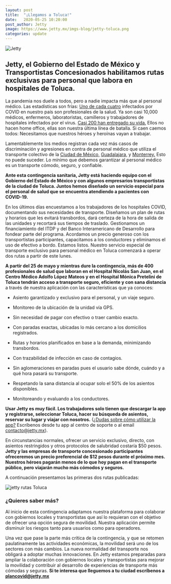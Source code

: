 ```yaml
---
layout: post
title:  "¡Llegamos a Toluca!"
date:   2020-05-25 10:20:00
post_author: Jetty
image: https://www.jetty.mx/imgs-blog/jetty-toluca.png
categories: update
---
```

![Jetty]({{site.baseurl}}/imgs-blog/jetty-toluca.png)

<h2>Jetty, el Gobierno del Estado de México y Transportistas Concesionados habilitamos rutas exclusivas para personal que labora en hospitales de Toluca.</h2>


La pandemia nos duele a todos, pero a nadie impacta más que al personal médico. Las estadísticas son frías: [Uno de cada cuatro][uno] infectados por COVID en nuestro país son profesionales de la salud. Ya son casi 10,000 médicos, enfermeros, laboratoristas, camilleros y trabajadores de hospitales infectados por el virus. [Casi 200 han entregado su vida.][200] Ellos no hacen home office, ellas son nuestra última línea de batalla. Si caen caemos todos: Necesitamos que nuestros héroes y heroínas vayan a trabajar.

Lamentablemente los medios registran cada vez más casos de discriminación y agresiones en contra de personal médico que utiliza el transporte colectivo de la [Ciudad de México,][cdmx] [Guadalajara,][gdl] y [Monterrey.][mty] Esto no puede suceder. Lo mínimo que debemos garantizar al personal médico es un transporte cómodo, seguro, y confiable.

<b>Ante esta contingencia sanitaria, Jetty está haciendo equipo con el Gobierno del Estado de México y con algunos empresarios transportistas de la ciudad de Toluca. Juntos hemos diseñado un servicio especial para el personal de salud que se encuentra atendiendo a pacientes con COVID-19.</b>

En los últimos días encuestamos a los trabajadores de los hospitales COVID, documentando sus necesidades de transporte. Diseñamos un plan de rutas y horarios que les evitará transbordos, dará certeza de la hora de salida de las unidades y recortará sus tiempos de traslado. Gestionamos un financiamiento del ITDP y del Banco Interamericano de Desarrollo para fondear parte del programa. Acordamos un precio generoso con los transportistas participantes, capacitamos a los conductores y eliminamos el uso de efectivo a bordo. Estamos listos. Nuestro servicio especial de transporte exclusivo para personal médico en Toluca comenzará a operar dos rutas a partir de este lunes.

<b>A partir del 25 de mayo y mientras dure la contingencia, más de 400 profesionales de salud que laboran en el Hospital Nicolás San Juan, en el Centro Médico Adolfo López Mateos y en el Hospital Mónica Pretelini de Toluca tendrán acceso a transporte seguro, eficiente y con sana distancia</b> a través de nuestra aplicación con las características que ya conoces:

<ul>
  <li><p>Asiento garantizado y exclusivo para el personal, y un viaje seguro.</p></li>
  <li><p>Monitoreo de la ubicación de la unidad vía GPS.</p></li>
  <li><p>Sin necesidad de pagar con efectivo o traer cambio exacto.</p></li>
  <li><p>Con paradas exactas, ubicadas lo más cercano a los domicilios registrados.</p></li>
  <li><p>Rutas y horarios planificados en base a la demanda, minimizando transbordos.</p></li>
  <li><p>Con trazabilidad de infección en caso de contagios.</p></li>
  <li><p>Sin aglomeraciones en paradas pues el usuario sabe dónde, cuándo y a qué hora pasará su transporte.</p></li>
  <li><p>Respetando la sana distancia al ocupar solo el 50% de los asientos disponibles.</p></li>
  <li><p>Monitoreando y evaluando a los conductores.</p></li>
</ul>

<b>Usar Jetty es muy fácil. Los trabajadores solo tienen que descargar la app y registrarse, seleccionar Toluca, hacer su búsqueda de asientos, reservar su lugar y viajar con nosotros.</b> ([¿Dudas sobre cómo utilizar la app?][dudas] Escríbenos desde tu app al centro de soporte o al email <a href="mailto:contacto@jetty.mx">contacto@jetty.mx</a>).

En circunstancias normales, ofrecer un servicio exclusivo, directo, con asientos restringidos y otros protocolos de salubridad costaría $50 pesos. <b>Jetty y las empresas de transporte concesionado participantes ofreceremos un precio preferencial de $12 pesos durante el próximo mes. Nuestros héroes pagarán menos de lo que hoy pagan en el transporte público, pero viajarán mucho más cómodos y seguros.</b>

A continuación presentamos las primeras dos rutas publicadas:

![jetty rutas Toluca]({{site.baseurl}}/imgs-blog/Jetty-Rutas-Toluca.png)

<h3>¿Quieres saber más?</h3>

Al inicio de esta contingencia adaptamos nuestra plataforma para colaborar con gobiernos locales y transportistas que así lo requieran con el objetivo de ofrecer una opción segura de movilidad. Nuestra aplicación permite disminuir los riesgos tanto para usuarios como para operadores.

Una vez que pase la parte más crítica de la contingencia, y que se retomen paulatinamente las actividades económicas, la movilidad será uno de los sectores con más cambios. La nueva normalidad del transporte nos obligará a adoptar muchas innovaciones.  En Jetty estamos preparadas para ampliar la colaboración con gobiernos locales y transportistas para mejorar la movilidad y contribuir al desarrollo de experiencias de transporte más cómodas y seguras. <b>Si te interesa que lleguemos a tu ciudad escríbenos a <a href="mailto:plancovid@jetty.mx">plancovid@jetty.mx</a></b>

[uno]:https://politica.expansion.mx/mexico/2020/05/11/el-personal-medico-concentra-casi-la-cuarta-parte-de-contagios-de-covid-19
[200]:https://politica.expansion.mx/mexico/2020/05/19/el-coronavirus-ha-causado-149-decesos-de-personal-medico
[cdmx]:https://politica.expansion.mx/mexico/2020/04/10/agresiones-a-personal-medico-van-en-aumento-en-medio-de-la-epidemia-de-covid-19
[gdl]:https://www.infobae.com/america/mexico/2020/03/31/bajan-del-transporte-a-enfermeras-en-jalisco-y-les-rocian-cloro-por-miedo-a-contagios-de-covid-19/
[mty]:https://www.youtube.com/watch?v=CJABZPKvd9s
[dudas]:https://youtu.be/awB5Ajk_Vjg

